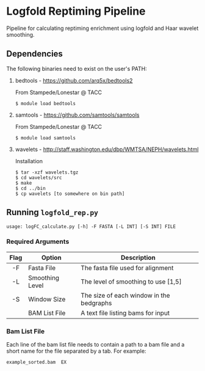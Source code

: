 # Logfold Reptiming Pipeline
Pipeline for calculating reptiming enrichment using logfold and Haar wavelet smoothing.
## Dependencies
The following binaries need to exist on the user's PATH:

1. bedtools - https://github.com/arq5x/bedtools2
   
   From Stampede/Lonestar @ TACC
   ```
   $ module load bedtools
   ```
2. samtools - https://github.com/samtools/samtools
   
   From Stampede/Lonestar @ TACC
   ```
   $ module load samtools
   ```
3. wavelets - http://staff.washington.edu/dbp/WMTSA/NEPH/wavelets.html
   
   Installation
   ```
   $ tar -xzf wavelets.tgz
   $ cd wavelets/src
   $ make
   $ cd ../bin
   $ cp wavelets [to somewhere on bin path]
   ```
## Running `logfold_rep.py`

`usage: logFC_calculate.py [-h] -F FASTA [-L INT] [-S INT] FILE`

### Required Arguments

| Flag | Option | Description |
|:----:|--------|-------------|
|-F|Fasta File|The fasta file used for alignment|
|-L|Smoothing Level|The level of smoothing to use [1,5]|
|-S|Window Size|The size of each window in the bedgraphs|
|  |BAM List File| A text file listing bams for input|

### Bam List File
Each line of the bam list file needs to contain a path to a bam file and a short name for the file separated by a tab. For example:
```
example_sorted.bam	EX
```
